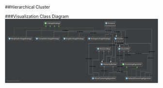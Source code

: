 ##Hierarchical Cluster

###Visualization Class Diagram
![HCV](/classdiagrams/hierarchicalclusteringdiagram.png)
